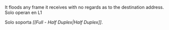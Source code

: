 It floods any frame it receives with no regards as to the destination address.
Solo operan en L1

Solo soporta *[[Full - Half Duplex|Half Duplex]]*.